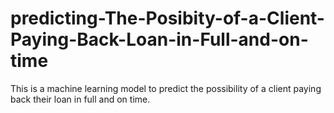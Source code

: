 # predicting-The-Posibity-of-a-Client-Paying-Back-Loan-in-Full-and-on-time
This is a machine learning model to predict the possibility of a client paying back their loan in full and on time. 
